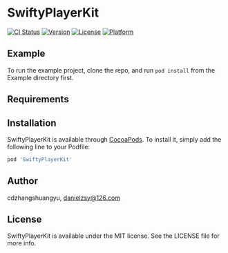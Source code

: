 # SwiftyPlayerKit

[![CI Status](https://img.shields.io/travis/cdzhangshuangyu/SwiftyPlayerKit.svg?style=flat)](https://travis-ci.org/cdzhangshuangyu/SwiftyPlayerKit)
[![Version](https://img.shields.io/cocoapods/v/SwiftyPlayerKit.svg?style=flat)](https://cocoapods.org/pods/SwiftyPlayerKit)
[![License](https://img.shields.io/cocoapods/l/SwiftyPlayerKit.svg?style=flat)](https://cocoapods.org/pods/SwiftyPlayerKit)
[![Platform](https://img.shields.io/cocoapods/p/SwiftyPlayerKit.svg?style=flat)](https://cocoapods.org/pods/SwiftyPlayerKit)

## Example

To run the example project, clone the repo, and run `pod install` from the Example directory first.

## Requirements

## Installation

SwiftyPlayerKit is available through [CocoaPods](https://cocoapods.org). To install
it, simply add the following line to your Podfile:

```ruby
pod 'SwiftyPlayerKit'
```

## Author

cdzhangshuangyu, danielzsy@126.com

## License

SwiftyPlayerKit is available under the MIT license. See the LICENSE file for more info.
